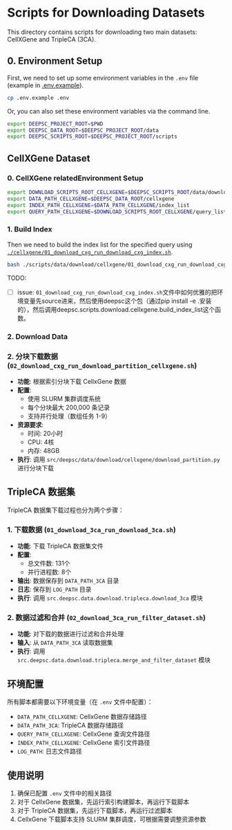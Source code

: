 # Scripts for Downloading Datasets

This directory contains scripts for downloading two main datasets: CellXGene and TripleCA (3CA).


## 0. Environment Setup
First, we need to set up some environment variables in the `.env` file (example in [.env.example](../../../.env.example)).

```bash
cp .env.example .env
```

Or, you can also set these environment variables via the command line.

```bash
export DEEPSC_PROJECT_ROOT=$PWD
export DEEPSC_DATA_ROOT=$DEEPSC_PROJECT_ROOT/data
export DEEPSC_SCRIPTS_ROOT=$DEEPSC_PROJECT_ROOT/scripts
```

## CellXGene Dataset

### 0. CellXGene relatedEnvironment Setup

```bash
export DOWNLOAD_SCRIPTS_ROOT_CELLXGENE=$DEEPSC_SCRIPTS_ROOT/data/download/cellxgene
export DATA_PATH_CELLXGENE=$DEEPSC_DATA_ROOT/cellxgene
export INDEX_PATH_CELLXGENE=$DATA_PATH_CELLXGENE/index_list
export QUERY_PATH_CELLXGENE=$DOWNLOAD_SCRIPTS_ROOT_CELLXGENE/query_list.txt
```

### 1. Build Index
Then we need to build the index list for the specified query using [`./cellxgene/01_download_cxg_run_download_cxg_index.sh`](./cellxgene/01_download_cxg_run_download_cxg_index.sh).

```bash
bash ./scripts/data/download/cellxgene/01_download_cxg_run_download_cxg_index.sh
```

TODO: 
- [ ] issue: `01_download_cxg_run_download_cxg_index.sh`文件中如何优雅的把环境变量先source进来，然后使用deepsc这个包（通过pip install -e .安装的），然后调用deepsc.scripts.download.cellxgene.build_index_list这个函数。



### 2. Download Data







### 2. 分块下载数据 (`02_download_cxg_run_download_partition_cellxgene.sh`)
- **功能**: 根据索引分块下载 CellxGene 数据
- **配置**: 
  - 使用 SLURM 集群调度系统
  - 每个分块最大 200,000 条记录
  - 支持并行处理（数组任务 1-9）
- **资源要求**: 
  - 时间: 20小时
  - CPU: 4核
  - 内存: 48GB
- **执行**: 调用 `src/deepsc/data/download/cellxgene/download_partition.py` 进行分块下载

## TripleCA 数据集

TripleCA 数据集下载过程也分为两个步骤：

### 1. 下载数据 (`01_download_3ca_run_download_3ca.sh`)
- **功能**: 下载 TripleCA 数据集文件
- **配置**:
  - 总文件数: 131个
  - 并行进程数: 8个
- **输出**: 数据保存到 `DATA_PATH_3CA` 目录
- **日志**: 保存到 `LOG_PATH` 目录
- **执行**: 调用 `src.deepsc.data.download.tripleca.download_3ca` 模块

### 2. 数据过滤和合并 (`02_download_3ca_run_filter_dataset.sh`)
- **功能**: 对下载的数据进行过滤和合并处理
- **输入**: 从 `DATA_PATH_3CA` 读取数据集
- **执行**: 调用 `src.deepsc.data.download.tripleca.merge_and_filter_dataset` 模块

## 环境配置

所有脚本都需要以下环境变量（在 `.env` 文件中配置）：
- `DATA_PATH_CELLXGENE`: CellxGene 数据存储路径
- `DATA_PATH_3CA`: TripleCA 数据存储路径
- `QUERY_PATH_CELLXGENE`: CellxGene 查询文件路径
- `INDEX_PATH_CELLXGENE`: CellxGene 索引文件路径
- `LOG_PATH`: 日志文件路径

## 使用说明

1. 确保已配置 `.env` 文件中的相关路径
2. 对于 CellxGene 数据集，先运行索引构建脚本，再运行下载脚本
3. 对于 TripleCA 数据集，先运行下载脚本，再运行过滤脚本
4. CellxGene 下载脚本支持 SLURM 集群调度，可根据需要调整资源参数
